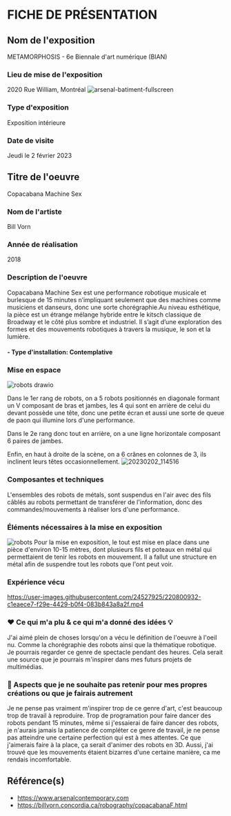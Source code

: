 
# FICHE DE PRÉSENTATION

## Nom de l'exposition
METAMORPHOSIS - 6e Biennale d'art numérique (BIAN)

### Lieu de mise de l'exposition
2020 Rue William, Montréal
![arsenal-batiment-fullscreen](https://user-images.githubusercontent.com/24527925/220812131-14030ac2-3d4a-4b3f-8f3a-9bc48f43a9c6.jpeg)




### Type d'exposition
Exposition intérieure

### Date de visite
Jeudi le 2 février 2023

## Titre de l'oeuvre
Copacabana Machine Sex

### Nom de l'artiste
Bill Vorn

### Année de réalisation
2018

### Description de l'oeuvre

Copacabana Machine Sex est une performance robotique musicale et burlesque de 15 minutes n’impliquant seulement que des machines comme musiciens et danseurs, donc une sorte chorégraphie.Au niveau esthétique, la pièce est un étrange mélange hybride entre le kitsch classique de Broadway et le côté plus sombre et industriel. Il s’agit d’une exploration des formes et des mouvements robotiques à travers la musique, le son et la lumière.

####  - Type d'installation: Contemplative

### Mise en espace
![robots drawio](https://user-images.githubusercontent.com/24527925/220810584-0ef95ebe-bf11-4af1-83a8-2a32dd51c88c.png)

Dans le 1er rang de robots, on a 5 robots positionnés en diagonale formant un V composant de bras et jambes, les 4 qui sont en arrière de celui du devant possède une tête, donc une petite écran et aussi une sorte de queue de paon qui illumine lors d'une performance.

Dans le 2e rang donc tout en arrière, on a une ligne horizontale composant 6 paires de jambes. 

Enfin, en haut à droite de la scène, on a 6 crânes en colonnes de 3, ils inclinent leurs têtes occasionnellement.
![20230202_114516](https://user-images.githubusercontent.com/24527925/220802516-5902ce9c-62ac-4e0d-a344-c9970921e7a2.jpg)


### Composantes et techniques
L'ensembles des robots de métals, sont suspendus en l'air avec des fils câblés au robots permettant de transférer de l'information, donc des commandes/mouvements à réaliser lors d'une performance.

### Éléments nécessaires à la mise en exposition
![robots](https://user-images.githubusercontent.com/24527925/220810091-9d470b97-75ef-4d24-9087-ef8d923c5843.jpg)
Pour la mise en exposition, le tout est mise en place dans une pièce d'environ 10-15 mètres, dont plusieurs fils et poteaux en métal qui permettaient de tenir les robots en mouvement.
Il a fallut une structure en métal afin de suspendre tout les robots que l'ont peut voir.

### Expérience vécu

https://user-images.githubusercontent.com/24527925/220800932-c1eaece7-f29e-4429-b0f4-083b843a8a2f.mp4



### ❤️ Ce qui m'a plu & ce qui m'a donné des idées 💡
J'ai aimé plein de choses lorsqu'on a vécu le définition de l'oeuvre à l'oeil nu. Comme la chorégraphie des robots ainsi que la thématique robotique. Je pourrais regarder ce genre de spectacle pendant des heures. Cela serait une source que je pourrais m'inspirer dans mes futurs projets de multimédias.


### 🤔 Aspects que je ne souhaite pas retenir pour mes propres créations ou que je fairais autrement
Je ne pense pas vraiment m'inspirer trop de ce genre d'art, c'est beaucoup trop de travail à reproduire. Trop de programation pour faire dancer des robots pendant 15 minutes, même si j'essaierai de faire dancer des robots, je n'aurais jamais la patience de compléter ce genre de travail, je ne pense pas atteindre une certaine perfection qui est à mes attentes. Ce que j'aimerais faire à la place, ça serait d'animer des robots en 3D. Aussi, j'ai trouvé que les mouvements étaient bizarres d'une certaine manière, ca me rendais incomfortable.
## Référence(s)

- https://www.arsenalcontemporary.com
- https://billvorn.concordia.ca/robography/copacabanaF.html













